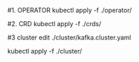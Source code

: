 
#1. OPERATOR
kubectl apply -f ./operator/


#2. CRD
kubectl apply -f ./crds/

#3 cluster
edit ./cluster/kafka.cluster.yaml

kubectl apply -f ./cluster/
